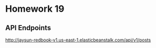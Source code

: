 # Homework 19

## API Endpoints

http://jaysun-redbook-v1.us-east-1.elasticbeanstalk.com/api/v1/posts


































